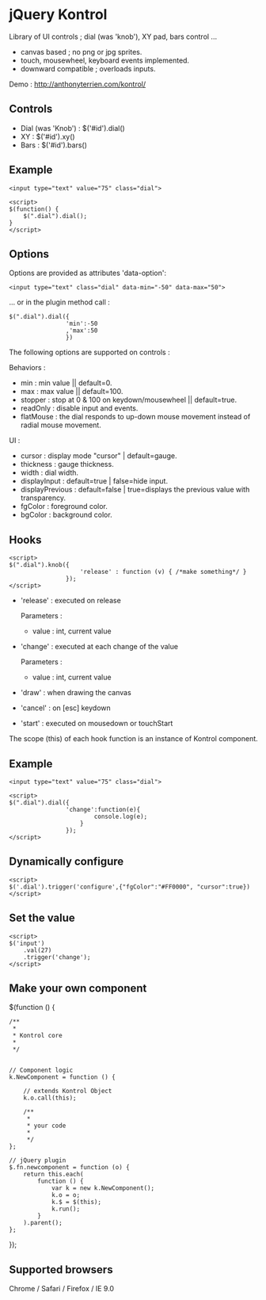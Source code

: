 jQuery Kontrol
=============

Library of UI controls ; dial (was 'knob'), XY pad, bars control ...

- canvas based ; no png or jpg sprites.
- touch, mousewheel, keyboard events implemented.
- downward compatible ; overloads inputs.

Demo : http://anthonyterrien.com/kontrol/

Controls
-------

- Dial (was 'Knob') : $('#id').dial()
- XY                : $('#id').xy()
- Bars              : $('#id').bars()

Example
-------

    <input type="text" value="75" class="dial">

    <script>
    $(function() {
        $(".dial").dial();
    }
    </script>

Options
-------

Options are provided as attributes 'data-option':

    <input type="text" class="dial" data-min="-50" data-max="50">

... or in the plugin method call :

    $(".dial").dial({
                    'min':-50
                    ,'max':50
                    })

The following options are supported on controls :

Behaviors :
* min : min value || default=0.
* max : max value || default=100.
* stopper : stop at 0 & 100 on keydown/mousewheel || default=true.
* readOnly : disable input and events.
* flatMouse : the dial responds to up-down mouse movement instead of radial mouse movement.

UI :
* cursor : display mode "cursor" | default=gauge.
* thickness : gauge thickness.
* width : dial width.
* displayInput : default=true | false=hide input.
* displayPrevious : default=false | true=displays the previous value with transparency.
* fgColor : foreground color.
* bgColor : background color.

Hooks
-------

    <script>
    $(".dial").knob({
                        'release' : function (v) { /*make something*/ }
                    });
    </script>

* 'release' : executed on release

    Parameters :
    + value : int, current value

* 'change' : executed at each change of the value

    Parameters :
    + value : int, current value

* 'draw' : when drawing the canvas

* 'cancel' : on [esc] keydown

* 'start' : executed on mousedown or touchStart

The scope (this) of each hook function is an instance of Kontrol component.


Example
-------

    <input type="text" value="75" class="dial">

    <script>
    $(".dial").dial({
                    'change':function(e){
                            console.log(e);
                        }
                    });
    </script>


Dynamically configure
-------

    <script>
    $('.dial').trigger('configure',{"fgColor":"#FF0000", "cursor":true})
    </script>

Set the value
-------

    <script>
    $('input')
        .val(27)
        .trigger('change');
    </script>

Make your own component
-------

$(function () {

    /**
     *
     * Kontrol core
     *
     */


    // Component logic
    k.NewComponent = function () {

        // extends Kontrol Object
        k.o.call(this);

        /**
         *
         * your code
         *
         */
    };

    // jQuery plugin
    $.fn.newcomponent = function (o) {
        return this.each(
            function () {
                var k = new k.NewComponent();
                k.o = o;
                k.$ = $(this);
                k.run();
            }
        ).parent();
    };

});


Supported browsers
-------

Chrome / Safari / Firefox / IE 9.0
